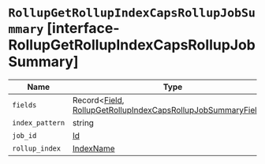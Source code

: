 # `RollupGetRollupIndexCapsRollupJobSummary` [interface-RollupGetRollupIndexCapsRollupJobSummary]

| Name | Type | Description |
| - | - | - |
| `fields` | Record<[Field](./Field.md), [RollupGetRollupIndexCapsRollupJobSummaryField](./RollupGetRollupIndexCapsRollupJobSummaryField.md)[]> | &nbsp; |
| `index_pattern` | string | &nbsp; |
| `job_id` | [Id](./Id.md) | &nbsp; |
| `rollup_index` | [IndexName](./IndexName.md) | &nbsp; |
